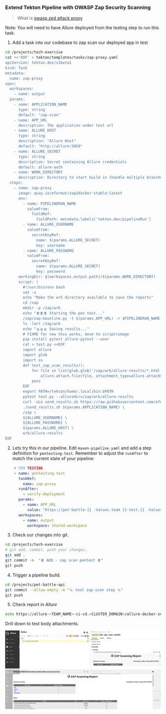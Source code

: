### Extend Tekton Pipeline with OWASP Zap Security Scanning

> What is [owasp zed attack proxy]([https://www.zaproxy.org/)

Note: You will need to have *Allure* deployed from the testing step to run this task.

1. Add a task into our codebase to zap scan our deployed app in test

```bash
cd /projects/tech-exercise
cat <<'EOF' > tekton/templates/tasks/zap-proxy.yaml
apiVersion: tekton.dev/v1beta1
kind: Task
metadata:
  name: zap-proxy
spec:
  workspaces:
    - name: output
  params:
    - name: APPLICATION_NAME
      type: string
      default: "zap-scan"
    - name: APP_URL
      description: The application under test url
    - name: ALLURE_HOST
      type: string
      description: "Allure Host"
      default: "http://allure:5050"
    - name: ALLURE_SECRET
      type: string
      description: Secret containing Allure credentials
      default: allure-auth
    - name: WORK_DIRECTORY
      description: Directory to start build in (handle multiple branches)
  steps:
    - name: zap-proxy
      image: quay.io/eformat/zap2docker-stable:latest
      env:
        - name: PIPELINERUN_NAME
          valueFrom:
            fieldRef:
              fieldPath: metadata.labels['tekton.dev/pipelineRun']
        - name: ALLURE_USERNAME
          valueFrom:
            secretKeyRef:
              name: $(params.ALLURE_SECRET)
              key: username
        - name: ALLURE_PASSWORD
          valueFrom:
            secretKeyRef:
              name: $(params.ALLURE_SECRET)
              key: password
      workingDir: $(workspaces.output.path)/$(params.WORK_DIRECTORY)
      script: |
        #!/usr/bin/env bash
        set -x
        echo "Make the wrk directory available to save the reports"
        cd /zap
        mkdir -p /zap/wrk
        echo "🪰🪰🪰 Starting the pen test..."
        /zap/zap-baseline.py -t $(params.APP_URL) -r $PIPELINERUN_NAME.html
        ls -lart /zap/wrk
        echo "🛸🛸🛸 Saving results..."
        # FIXME for now this works, move to script+image
        pip install pytest allure-pytest --user
        cat > test.py <<EOF
        import allure
        import glob
        import os
        def test_zap_scan_results():
            for file in list(glob.glob('/zap/wrk/allure-results/*.html')):
                allure.attach.file(file, attachment_type=allure.attachment_type.HTML)
            pass
        EOF
        export PATH=/tekton/home/.local/bin:$PATH
        pytest test.py --alluredir=/zap/wrk/allure-results
        curl -sLo send_results.sh https://raw.githubusercontent.com/eformat/allure/main/scripts/send_results.sh && chmod 755 send_results.sh
        ./send_results.sh $(params.APPLICATION_NAME) \
        /zap \
        ${ALLURE_USERNAME} \
        ${ALLURE_PASSWORD} \
        $(params.ALLURE_HOST) \
        wrk/allure-results
EOF
```

2. Lets try this in our pipeline. Edit `maven-pipeline.yaml` and add a step definition for `pentesting-test`. Remember to adjust the `runAfter` to match the current state of your pipeline:

```yaml
    # PEN TESTING
    - name: pentesting-test
      taskRef:
        name: zap-proxy
      runAfter:
        - verify-deployment
      params:
        - name: APP_URL
          value: "https://pet-battle-{{ .Values.team }}-test.{{ .Values.cluster_domain }}"
      workspaces:
        - name: output
          workspace: shared-workspace
```

3. Check our changes into git.

```bash
cd /projects/tech-exercise
# git add, commit, push your changes..
git add .
git commit -m  "🪰 ADD - zap scan pentest 🪰" 
git push
```

4. Trigger a pipeline build.

```bash
cd /projects/pet-battle-api
git commit --allow-empty -m "🩴 test zap-scan step 🩴"
git push
```

5. Check report in *Allure*

```bash
echo https://allure-<TEAM_NAME>-ci-cd.<CLUSTER_DOMAIN>/allure-docker-service/projects/zap-scan/reports/latest/index.html
```

Drill down to test body attachments.

![images/allure-zap-report-attachment.png](images/allure-zap-report-attachment.png)
![images/allure-zap-report.png](images/allure-zap-report.png)
